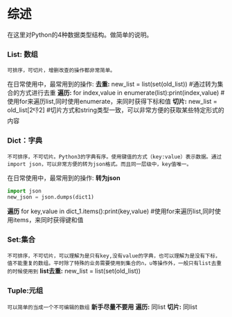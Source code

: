 综述
===
在这里对Python的4种数据类型结构。做简单的说明。

### List: 数组
``可排序，可切片，增删改查的操作都非常简单。``

在日常使用中，最常用到的操作:
**去重:** new_list = list(set(old_list))  #通过转为集合的方式进行去重
**遍历:** for index,value in enumerate(list):print(index,value) #使用for来遍历list,同时使用enumerate，来同时获得下标和值
**切片:** new_list = old_list[2:-1:2] #切片方式和string类型一致，可以非常方便的获取某些特定形式的内容

### Dict：字典
``不可排序，不可切片。Python3的字典有序。使用键值的方式（key:value）表示数据。通过import json，可以非常方便的转为json格式。而且同一层级中，key值唯一。``

在日常使用中，最常用到的操作:
**转为json**
```python
import json
new_json = json.dumps(dict1)  
```
**遍历** for key,value in dict_1.items():print(key,value) #使用for来遍历list,同时使用items，来同时获得键和值

### Set:集合
``不可排序，不可切片，可以理解为是只有key,没有value的字典，也可以理解为是没有下标，值不能重复的数组。平时除了特殊的业务需要使用到集合的∩，∪等操作外，一般只有list去重的时候使用到``
**list去重:** new_list = list(set(old_list))  

### Tuple:元组
``可以简单的当成一个不可编辑的数组``
**新手尽量不要用**
**遍历:** 同list
**切片:** 同list
